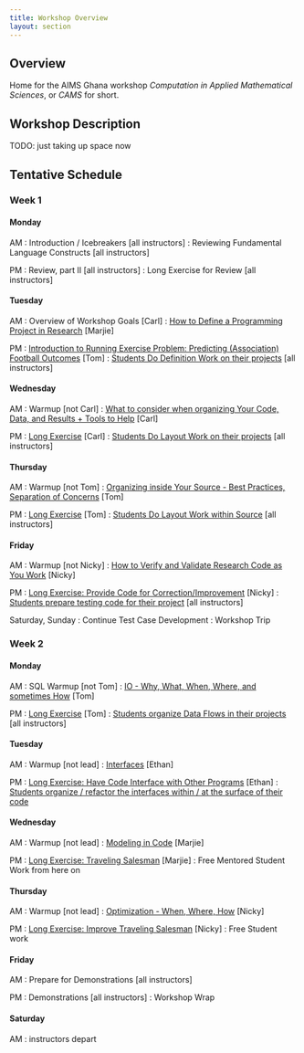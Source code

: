 ```yaml
---
title: Workshop Overview
layout: section
---
```


## Overview

Home for the AIMS Ghana workshop *Computation in Applied Mathematical Sciences*,
or *CAMS* for short.

## Workshop Description

TODO: just taking up space now

## Tentative Schedule

### Week 1

#### Monday

AM
: Introduction / Icebreakers [all instructors]
: Reviewing Fundamental Language Constructs [all instructors]

PM
: Review, part II [all instructors]
: Long Exercise for Review [all instructors]

#### Tuesday

AM
: Overview of Workshop Goals [Carl]
: [How to Define a Programming Project in Research](topic/defining-project/) [Marjie]

PM
: [Introduction to Running Exercise Problem: Predicting (Association) Football Outcomes](practice/defining-project/) [Tom]
: [Students Do Definition Work on their projects](project/defining-project/) [all instructors]

#### Wednesday

AM
: Warmup [not Carl]
: [What to consider when organizing Your Code, Data, and Results + Tools to Help](topic/organizing-outer/) [Carl]

PM
: [Long Exercise](practice/organizing-outer/) [Carl]
: [Students Do Layout Work on their projects](project/organizing-outer/) [all instructors]

#### Thursday

AM
: Warmup [not Tom]
: [Organizing inside Your Source - Best Practices, Separation of Concerns](topic/organizing-inner/) [Tom]

PM
: [Long Exercise](practice/organizing-inner/) [Tom]
: [Students Do Layout Work within Source](project/organizing-inner/) [all instructors]

#### Friday

AM
: Warmup [not Nicky]
: [How to Verify and Validate Research Code as You Work](topic/testing/) [Nicky]

PM
: [Long Exercise: Provide Code for Correction/Improvement](practice/testing/) [Nicky]
: [Students prepare testing code for their project](project/testing/) [all instructors]

Saturday, Sunday
: Continue Test Case Development
: Workshop Trip

### Week 2

#### Monday

AM
: SQL Warmup [not Tom]
: [IO - Why, What, When, Where, and sometimes How](topic/io/) [Tom]

PM
: [Long Exercise](practice/io/) [Tom]
: [Students organize Data Flows in their projects](project/io/) [all instructors]

#### Tuesday

AM
: Warmup [not lead]
: [Interfaces](topic/interfaces/) [Ethan]

PM
: [Long Exercise:  Have Code Interface with Other Programs](practice/interfaces/) [Ethan]
: [Students organize / refactor the interfaces within / at the surface of their code](project/interfaces/)

#### Wednesday

AM
: Warmup [not lead]
: [Modeling in Code](topic/modeling/) [Marjie]

PM
: [Long Exercise: Traveling Salesman](practice/modeling/) [Marjie]
: Free Mentored Student Work from here on

#### Thursday

AM
: Warmup [not lead]
: [Optimization - When, Where, How](topic/optimization/) [Nicky]

PM
: [Long Exercise: Improve Traveling Salesman](practice/optimization/) [Nicky]
: Free Student work

#### Friday

AM
: Prepare for Demonstrations [all instructors]

PM
: Demonstrations [all instructors]
: Workshop Wrap

#### Saturday

AM
: instructors depart
